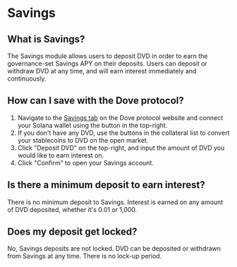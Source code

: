 # Savings

## What is Savings?
The Savings module allows users to deposit DVD in order to earn the governance-set Savings APY on their deposits. Users can deposit or withdraw DVD at any time, and will earn interest immediately and continuously.

## How can I save with the Dove protocol?

1. Navigate to the [Savings tab](https://dove.money/savings) on the Dove protocol website and connect your Solana wallet using the button in the top-right.
2. If you don't have any DVD, use the buttons in the collateral list to convert your stablecoins to DVD on the open market.
3. Click "Deposit DVD" on the top-right, and input the amount of DVD you would like to earn interest on.
4. Click "Confirm" to open your Savings account.

## Is there a minimum deposit to earn interest?
There is no minimum deposit to Savings. Interest is earned on any amount of DVD deposited, whether it's 0.01 or 1,000.

## Does my deposit get locked?
No, Savings deposits are not locked. DVD can be deposited or withdrawn from Savings at any time. There is no lock-up period.
